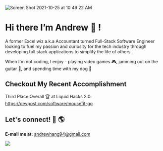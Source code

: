 
![Screen Shot 2021-10-25 at 10 49 22 AM](https://user-images.githubusercontent.com/82345254/138745032-88f9d155-499c-4eb3-af86-47457b99a253.png)



# Hi there I’m Andrew 👋 ! 

A former Excel wiz a.k.a Accountant turned Full-Stack Software Engineer looking to fuel my passion and curiosity for the tech industry through developing full stack applications to simplify the life of others.

When I'm not coding, I enjoy - playing video games 🎮, jamming out on the guitar 🎸, and spending time with my dog 🐶

## Checkout My Recent Accomplishment

Third Place Overall 🏆 at Liquid Hacks 2.0: https://devpost.com/software/mousefit-gg

## Let's connect! 📧 🌎

<b>E-mail me at:</b> andrewhang94@gmail.com

<a href="https://www.linkedin.com/in/andrew-hang">
<img src="https://img.shields.io/badge/LinkedIn-0077B5?style=for-the-badge&logo=linkedin&logoColor=white" />
</a>


<!---
DrewHang/DrewHang is a ✨ special ✨ repository because its `README.md` (this file) appears on your GitHub profile.
You can click the Preview link to take a look at your changes.
--->
